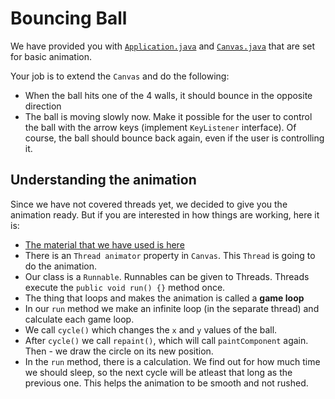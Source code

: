 # Bouncing Ball

We have provided you with [`Application.java`](Application.java) and [`Canvas.java`](Canvas.java) that are set for basic animation.

Your job is to extend the `Canvas` and do the following:

* When the ball hits one of the 4 walls, it should bounce in the opposite direction
* The ball is moving slowly now. Make it possible for the user to control the ball with the arrow keys (implement `KeyListener` interface). Of course, the ball should bounce back again, even if the user is controlling it.

## Understanding the animation

Since we have not covered threads yet, we decided to give you the animation ready. But if you are interested in how things are working, here it is:

* [The material that we have used is here](http://zetcode.com/tutorials/javagamestutorial/animation/)
* There is an `Thread animator` property in `Canvas`. This `Thread` is going to do the animation.
* Our class is a `Runnable`. Runnables can be given to Threads. Threads execute the `public void run() {}` method once.
* The thing that loops and makes the animation is called a **game loop**
* In our `run` method we make an infinite loop (in the separate thread) and calculate each game loop.
* We call `cycle()` which changes the `x` and `y` values of the ball.
* After `cycle()` we call `repaint()`, which will call `paintComponent` again. Then - we draw the circle on its new position.
* In the `run` method, there is a calculation. We find out for how much time we should sleep, so the next cycle will be atleast that long as the previous one. This helps the animation to be smooth and not rushed.
